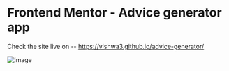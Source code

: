 # Frontend Mentor - Advice generator app

Check the site live on -- https://vishwa3.github.io/advice-generator/

![image](https://github.com/vishwa3/advice-generator/assets/51976976/477556cf-2b1a-4209-915d-969c0c2d936c)
